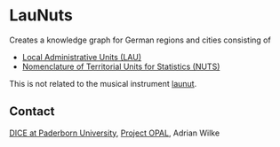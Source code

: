 # LauNuts

Creates a knowledge graph for German regions and cities consisting of

- [Local Administrative Units (LAU)](https://ec.europa.eu/eurostat/web/nuts/local-administrative-units)
- [Nomenclature of Territorial Units for Statistics (NUTS)](https://ec.europa.eu/eurostat/web/nuts/background)

This is not related to the musical instrument [launut](https://www.metmuseum.org/art/collection/search/501966).

## Contact
[DICE at Paderborn University](https://dice-research.org/),
[Project OPAL](http://projekt-opal.de/),
Adrian Wilke